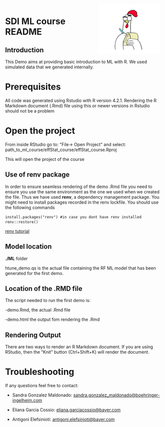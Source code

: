                                              
<img src="readme.PNG" width="200" align="right" />

# SDI ML course README

## Introduction

This Demo aims at providing basic introduction to ML with R. We used simulated data that we generated internally. 

# Prerequisites

All code was generated using Rstudio with R version 4.2.1.  Rendering the R Markdown document (.Rmd) file using this or newer versions in Rstudio should not be a problem

# Open the project 

From inside RStudio go to: "File-> Open Project" and select: path_to_ml_course/effStat_course/effStat_course.Rproj

This will open the project of the course

## Use of renv package

In order to ensure seamless rendering of the demo .Rmd file you need to ensure you use the same environment as the one we used when we created the file. Thus we have used **renv**, a dependency management package. 
You might need to install packages recorded in the renv lockfile.
You should use the following commands

```
install.packages("renv") #in case you dont have renv installed
renv::restore()
```
[renv tutorial](https://rstudio.github.io/renv/articles/renv.html)

## Model location

**./ML** folder

htune_demo.qs is the actual file containing the RF ML model that has been generated for the first demo. 

## Location of the .RMD file

The script needed to run the first demo is:


-demo.Rmd, the actual .Rmd file

-demo.html the output fom rendering the .Rmd

## Rendering Output

There are two ways to render an R Markdown document. If you are using RStudio, then the “Knit” button (Ctrl+Shift+K) will render the document.

# Troubleshooting

If any questions feel free to contact:


- Sandra Gonzalez Maldonado: <sandra.gonzalez_maldonado@boehringer-ingelheim.com>

- Eliana Garcia Cossio: <eliana.garciacossio@bayer.com>

- Antigoni Elefsinioti: <antigoni.elefsinioti@bayer.com>


  
